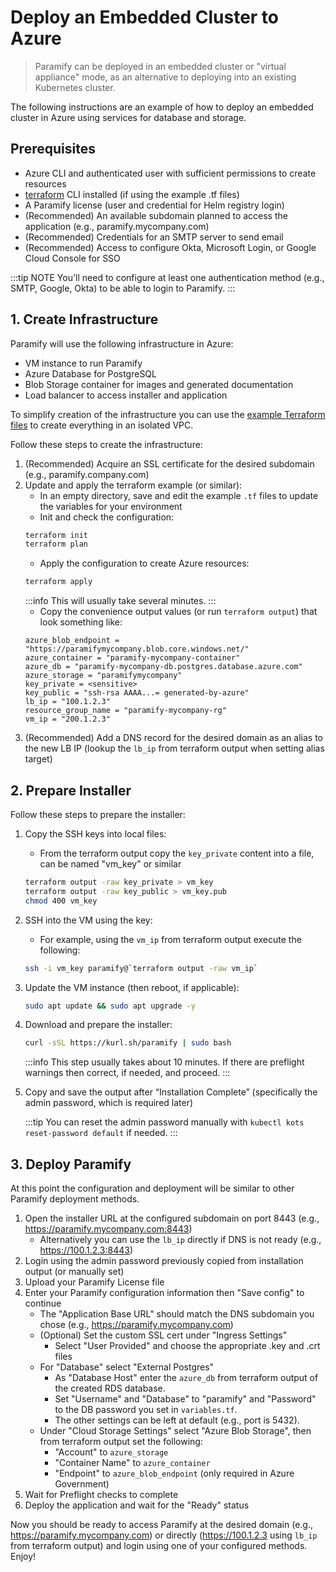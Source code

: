 # Deploy an Embedded Cluster to Azure
> Paramify can be deployed in an embedded cluster or "virtual appliance" mode, as an alternative to deploying into an existing Kubernetes cluster.

The following instructions are an example of how to deploy an embedded cluster in Azure using services for database and storage.


## Prerequisites
- Azure CLI and authenticated user with sufficient permissions to create resources
- [terraform](https://www.terraform.io/) CLI installed (if using the example .tf files)
- A Paramify license (user and credential for Helm registry login)
- (Recommended) An available subdomain planned to access the application (e.g., paramify.mycompany.com)
- (Recommended) Credentials for an SMTP server to send email
- (Recommended) Access to configure Okta, Microsoft Login, or Google Cloud Console for SSO

:::tip NOTE
You'll need to configure at least one authentication method (e.g., SMTP, Google, Okta) to be able to login to Paramify.
:::


## 1. Create Infrastructure
Paramify will use the following infrastructure in Azure:
- VM instance to run Paramify
- Azure Database for PostgreSQL
- Blob Storage container for images and generated documentation
- Load balancer to access installer and application

To simplify creation of the infrastructure you can use the [example Terraform files](https://github.com/paramify/support/blob/main/azure_embed) to create everything in an isolated VPC.

Follow these steps to create the infrastructure:
1. (Recommended) Acquire an SSL certificate for the desired subdomain (e.g., paramify.company.com)
2. Update and apply the terraform example (or similar):
    - In an empty directory, save and edit the example `.tf` files to update the variables for your environment
    - Init and check the configuration:
    ```bash
    terraform init
    terraform plan
    ```
    - Apply the configuration to create Azure resources:
    ```bash
    terraform apply
    ```
    :::info
    This will usually take several minutes.
    :::
    - Copy the convenience output values (or run `terraform output`) that look something like:
    ```
    azure_blob_endpoint = "https://paramifymycompany.blob.core.windows.net/"
    azure_container = "paramify-mycompany-container"
    azure_db = "paramify-mycompany-db.postgres.database.azure.com"
    azure_storage = "paramifymycompany"
    key_private = <sensitive>
    key_public = "ssh-rsa AAAA...= generated-by-azure"
    lb_ip = "100.1.2.3"
    resource_group_name = "paramify-mycompany-rg"
    vm_ip = "200.1.2.3"
    ```
3. (Recommended) Add a DNS record for the desired domain as an alias to the new LB IP (lookup the `lb_ip` from terraform output when setting alias target)


## 2. Prepare Installer
Follow these steps to prepare the installer:
1. Copy the SSH keys into local files:
    - From the terraform output copy the `key_private` content into a file, can be named "vm_key" or similar
    ```bash
    terraform output -raw key_private > vm_key
    terraform output -raw key_public > vm_key.pub
    chmod 400 vm_key
    ```
2. SSH into the VM using the key:
    - For example, using the `vm_ip` from terraform output execute the following:
    ```bash
    ssh -i vm_key paramify@`terraform output -raw vm_ip`
    ```
3. Update the VM instance (then reboot, if applicable):
    ```bash
    sudo apt update && sudo apt upgrade -y
    ```
4. Download and prepare the installer:
    ```bash
    curl -sSL https://kurl.sh/paramify | sudo bash
    ```
    :::info
    This step usually takes about 10 minutes. If there are preflight warnings then correct, if needed, and proceed.
    :::
5. Copy and save the output after “Installation Complete” (specifically the admin password, which is required later)

    :::tip
    You can reset the admin password manually with `kubectl kots reset-password default` if needed.
    :::


## 3. Deploy Paramify
At this point the configuration and deployment will be similar to other Paramify deployment methods.

1. Open the installer URL at the configured subdomain on port 8443 (e.g., https://paramify.mycompany.com:8443)
    - Alternatively you can use the `lb_ip` directly if DNS is not ready (e.g., https://100.1.2.3:8443)
2. Login using the admin password previously copied from installation output (or manually set)
3. Upload your Paramify License file
4. Enter your Paramify configuration information then "Save config" to continue
    - The "Application Base URL" should match the DNS subdomain you chose (e.g., https://paramify.mycompany.com)
    - (Optional) Set the custom SSL cert under "Ingress Settings"
        - Select "User Provided" and choose the appropriate .key and .crt files
    - For "Database" select "External Postgres"
        - As "Database Host" enter the `azure_db` from terraform output of the created RDS database.
        - Set "Username" and "Database" to "paramify" and "Password" to the DB password you set in `variables.tf`.
        - The other settings can be left at default (e.g., port is 5432).
    - Under "Cloud Storage Settings" select "Azure Blob Storage", then from terraform output set the following:
        - "Account" to `azure_storage`
        - "Container Name" to `azure_container`
        - "Endpoint" to `azure_blob_endpoint` (only required in Azure Government)
5. Wait for Preflight checks to complete
6. Deploy the application and wait for the "Ready" status

Now you should be ready to access Paramify at the desired domain (e.g., https://paramify.mycompany.com) or directly (https://100.1.2.3 using `lb_ip` from terraform output) and login using one of your configured methods. Enjoy!
